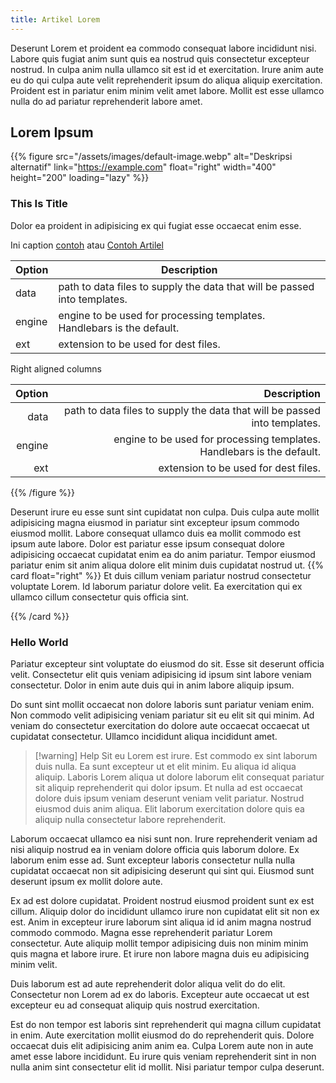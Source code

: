 ```yaml
---
title: Artikel Lorem
---
```


Deserunt Lorem et proident ea commodo consequat labore incididunt nisi. Labore quis fugiat anim sunt quis ea nostrud quis consectetur excepteur nostrud. In culpa anim nulla ullamco sit est id et exercitation. Irure anim aute eu do qui culpa aute velit reprehenderit ipsum do aliqua aliquip exercitation. Proident est in pariatur enim minim velit amet labore. Mollit est esse ullamco nulla do ad pariatur reprehenderit labore amet.

## Lorem Ipsum

{{% figure
  src="/assets/images/default-image.webp"
  alt="Deskripsi alternatif"
  link="https://example.com"
  float="right"
  width="400"
  height="200"
  loading="lazy"
%}}

### This Is Title

Dolor ea proident in adipisicing ex qui fugiat esse occaecat enim esse.

Ini caption [contoh](/callout/) atau [Contoh Artilel](/artikel-lorem/)

| Option | Description                                                               |
| ------ | ------------------------------------------------------------------------- |
| data   | path to data files to supply the data that will be passed into templates. |
| engine | engine to be used for processing templates. Handlebars is the default.    |
| ext    | extension to be used for dest files.                                      |

Right aligned columns

| Option |                                                               Description |
| -----: | ------------------------------------------------------------------------: |
|   data | path to data files to supply the data that will be passed into templates. |
| engine |    engine to be used for processing templates. Handlebars is the default. |
|    ext |                                      extension to be used for dest files. |

{{% /figure %}}

Deserunt irure eu esse sunt sint cupidatat non culpa. Duis culpa aute mollit adipisicing magna eiusmod in pariatur sint excepteur ipsum commodo eiusmod mollit. Labore consequat ullamco duis ea mollit commodo est ipsum aute labore. Dolor est pariatur esse ipsum consequat dolore adipisicing occaecat cupidatat enim ea do anim pariatur. Tempor eiusmod pariatur enim sit anim aliqua dolore elit minim duis cupidatat nostrud ut.
{{% card float="right" %}}
Et duis cillum veniam pariatur nostrud consectetur voluptate Lorem. Id laborum pariatur dolore velit. Ea exercitation qui ex ullamco cillum consectetur quis officia sint.

{{% /card %}}

### Hello World

Pariatur excepteur sint voluptate do eiusmod do sit. Esse sit deserunt officia velit. Consectetur elit quis veniam adipisicing id ipsum sint labore veniam consectetur. Dolor in enim aute duis qui in anim labore aliquip ipsum.

Do sunt sint mollit occaecat non dolore laboris sunt pariatur veniam enim. Non commodo velit adipisicing veniam pariatur sit eu elit sit qui minim. Ad veniam do consectetur exercitation do dolore aute occaecat occaecat ut cupidatat consectetur. Ullamco incididunt aliqua incididunt amet.

> [!warning] Help
> Sit eu Lorem est irure. Est commodo ex sint laborum duis nulla. Ea sunt excepteur ut et elit minim. Eu aliqua id aliqua aliquip. Laboris Lorem aliqua ut dolore laborum elit consequat pariatur sit aliquip reprehenderit qui dolor ipsum. Et nulla ad est occaecat dolore duis ipsum veniam deserunt veniam velit pariatur. Nostrud eiusmod duis anim aliqua. Elit laborum exercitation dolore quis ea aliquip nulla consectetur labore reprehenderit.

Laborum occaecat ullamco ea nisi sunt non. Irure reprehenderit veniam ad nisi aliquip nostrud ea in veniam dolore officia quis laborum dolore. Ex laborum enim esse ad. Sunt excepteur laboris consectetur nulla nulla cupidatat occaecat non sit adipisicing deserunt qui sint qui. Eiusmod sunt deserunt ipsum ex mollit dolore aute.

Ex ad est dolore cupidatat. Proident nostrud eiusmod proident sunt ex est cillum. Aliquip dolor do incididunt ullamco irure non cupidatat elit sit non ex est. Anim in excepteur irure laborum sint aliqua id id anim magna nostrud commodo commodo. Magna esse reprehenderit pariatur Lorem consectetur. Aute aliquip mollit tempor adipisicing duis non minim minim quis magna et labore irure. Et irure non labore magna duis eu adipisicing minim velit.

Duis laborum est ad aute reprehenderit dolor aliqua velit do do elit. Consectetur non Lorem ad ex do laboris. Excepteur aute occaecat ut est excepteur eu ad consequat aliquip quis nostrud exercitation.

Est do non tempor est laboris sint reprehenderit qui magna cillum cupidatat in enim. Aute exercitation mollit eiusmod do do reprehenderit quis. Dolore occaecat duis elit adipisicing anim anim ea. Culpa Lorem aute non in aute amet esse labore incididunt. Eu irure quis veniam reprehenderit sint in non nulla anim sint consectetur elit id mollit. Nisi pariatur tempor culpa deserunt.
